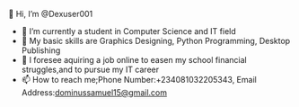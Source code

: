 👋 Hi, I’m @Dexuser001

- 👀 I’m currently a student in Computer Science and IT field
- 🌱 My basic skills are Graphics Designing, Python Programming, Desktop Publishing
- 💞️ I foresee aquiring a job online to easen my school financial struggles,and to pursue my IT career
- 📫 How to reach me;Phone Number:+234081032205343, Email Address:dominussamuel15@gmail.com
